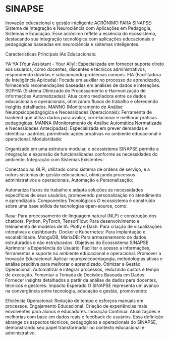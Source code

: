 # SINAPSE
Inovação educacional e gestão inteligente
ACRÔNIMO PARA SINAPSE: Sistema de Integração e Neurociência com Aplicações em Pedagogia, Sistemas e Educação.
Esse acrônimo reflete a essência do ecossistema, destacando sua integração tecnológica com aplicações educacionais e pedagógicas baseadas em neurociência e sistemas inteligentes.

Características Principais
IAs Educacionais:

YA-YA (Your Assistant - Your Ally): Especializada em fornecer suporte direto aos usuários, como docentes, discentes e técnicos administrativos, respondendo dúvidas e solucionando problemas comuns.
FIA (Facilitadora de Inteligência Aplicada): Focada em auxiliar no processo de aprendizado, fornecendo recomendações baseadas em análises de dados e interações.
SOPHIA (Sistema Otimizado de Processamento e Harmonização de Informações Automatizadas): Atua como mediadora entre os dados educacionais e operacionais, otimizando fluxos de trabalho e oferecendo insights detalhados.
MANNO (Monitoramento de Análise Neuropsicopedagógica e Necessidades Operacionais): Ferramenta de backend que utiliza dados para avaliar, correlacionar e melhorar práticas pedagógicas.
MANNA (Monitoramento de Análise Automática Normatizada e Necessidades Antecipadas): Especializada em prever demandas e identificar padrões, permitindo ações proativas no ambiente educacional e operacional.
Modularidade:

Organizado em uma estrutura modular, o ecossistema SINAPSE permite a integração e expansão de funcionalidades conforme as necessidades do ambiente.
Integração com Sistemas Existentes:

Conectado ao GLPi, utilizado como sistema de ordens de serviço, e a outros sistemas de gestão educacional, otimizando processos administrativos e operacionais.
Automação e Personalização:

Automatiza fluxos de trabalho e adapta soluções às necessidades específicas de seus usuários, promovendo personalização no atendimento e aprendizado.
Componentes Tecnológicos
O ecossistema é construído sobre uma base sólida de tecnologias open-source, como:

Rasa: Para processamento de linguagem natural (NLP) e construção dos chatbots.
Python, PyTorch, TensorFlow: Para desenvolvimento e treinamento de modelos de IA.
Plotly e Dash: Para criação de visualizações interativas e dashboards.
Docker e Kubernetes: Para implantação e escalabilidade.
MongoDB, MariaDB: Para armazenamento de dados estruturados e não estruturados.
Objetivos do Ecossistema SINAPSE
Aprimorar a Experiência do Usuário:
Facilitar o acesso a informações, ferramentas e suporte no ambiente educacional e operacional.
Promover a Inovação Educacional:
Aplicar neuropsicopedagogia, metodologias ativas e análise preditiva para melhorar o aprendizado.
Otimizar a Gestão Operacional:
Automatizar e integrar processos, reduzindo custos e tempo de execução.
Fomentar a Tomada de Decisões Baseada em Dados:
Fornecer insights detalhados a partir da análise de dados para docentes, técnicos e gestores.
Impacto Esperado
O SINAPSE representa um avanço na convergência entre tecnologia, educação e gestão, promovendo:

Eficiência Operacional: Redução de tempo e esforços manuais em processos.
Engajamento Educacional: Criação de experiências mais envolventes para alunos e educadores.
Inovação Contínua: Atualizações e melhorias com base em dados reais e feedback de usuários.
Essa definição abrange os aspectos técnicos, pedagógicos e operacionais do SINAPSE, demonstrando seu papel transformador no contexto educacional e administrativo. 

